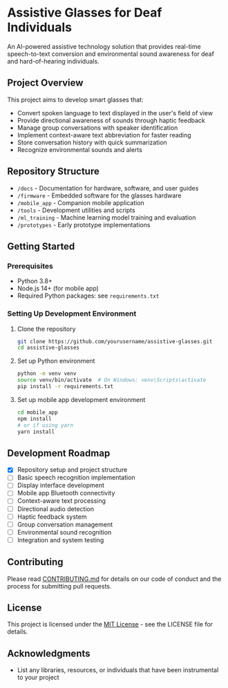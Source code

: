 # Assistive Glasses for Deaf Individuals

An AI-powered assistive technology solution that provides real-time speech-to-text conversion and environmental sound awareness for deaf and hard-of-hearing individuals.

## Project Overview

This project aims to develop smart glasses that:
- Convert spoken language to text displayed in the user's field of view
- Provide directional awareness of sounds through haptic feedback
- Manage group conversations with speaker identification
- Implement context-aware text abbreviation for faster reading
- Store conversation history with quick summarization
- Recognize environmental sounds and alerts

## Repository Structure

- `/docs` - Documentation for hardware, software, and user guides
- `/firmware` - Embedded software for the glasses hardware
- `/mobile_app` - Companion mobile application
- `/tools` - Development utilities and scripts
- `/ml_training` - Machine learning model training and evaluation
- `/prototypes` - Early prototype implementations

## Getting Started

### Prerequisites

- Python 3.8+
- Node.js 14+ (for mobile app)
- Required Python packages: see `requirements.txt`

### Setting Up Development Environment

1. Clone the repository
   ```bash
   git clone https://github.com/yourusername/assistive-glasses.git
   cd assistive-glasses
   ```

2. Set up Python environment
   ```bash
   python -m venv venv
   source venv/bin/activate  # On Windows: venv\Scripts\activate
   pip install -r requirements.txt
   ```

3. Set up mobile app development environment
   ```bash
   cd mobile_app
   npm install
   # or if using yarn
   yarn install
   ```

## Development Roadmap

- [x] Repository setup and project structure
- [ ] Basic speech recognition implementation
- [ ] Display interface development
- [ ] Mobile app Bluetooth connectivity
- [ ] Context-aware text processing
- [ ] Directional audio detection
- [ ] Haptic feedback system
- [ ] Group conversation management
- [ ] Environmental sound recognition
- [ ] Integration and system testing

## Contributing

Please read [CONTRIBUTING.md](CONTRIBUTING.md) for details on our code of conduct and the process for submitting pull requests.

## License

This project is licensed under the [MIT License](LICENSE) - see the LICENSE file for details.

## Acknowledgments

- List any libraries, resources, or individuals that have been instrumental to your project
